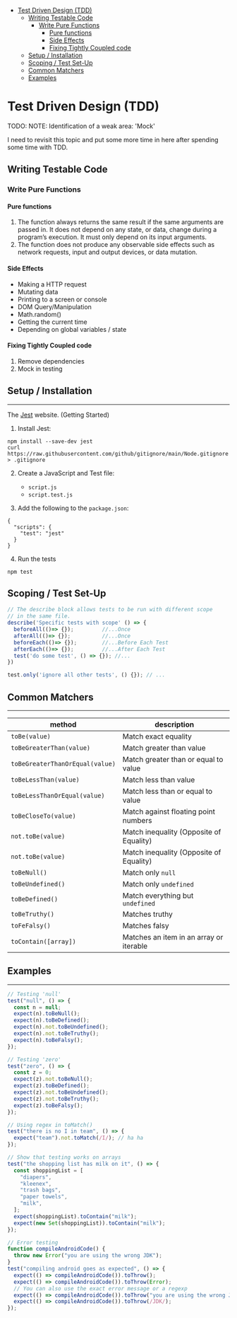 - [Test Driven Design (TDD)](#test-driven-design-tdd)
  - [Writing Testable Code](#writing-testable-code)
    - [Write Pure Functions](#write-pure-functions)
      - [Pure functions](#pure-functions)
      - [Side Effects](#side-effects)
      - [Fixing Tightly Coupled code](#fixing-tightly-coupled-code)
  - [Setup / Installation](#setup--installation)
  - [Scoping / Test Set-Up](#scoping--test-set-up)
  - [Common Matchers](#common-matchers)
  - [Examples](#examples)

# Test Driven Design (TDD)

TODO:
NOTE: Identification of a weak area: 'Mock'

I need to revisit this topic and put some more time in here after spending some time with TDD.

## Writing Testable Code

### Write Pure Functions

#### Pure functions

1. The function always returns the same result if the same arguments are passed in. It does not depend on any state, or data, change during a program’s execution. It must only depend on its input arguments.
2. The function does not produce any observable side effects such as network requests, input and output devices, or data mutation.

#### Side Effects

- Making a HTTP request
- Mutating data
- Printing to a screen or console
- DOM Query/Manipulation
- Math.random()
- Getting the current time
- Depending on global variables / state

#### Fixing Tightly Coupled code

1. Remove dependencies
2. Mock in testing

## Setup / Installation

---

The [Jest](https://jestjs.io/docs/getting-started) website. (Getting Started)

1. Install Jest:

```
npm install --save-dev jest
curl https://raw.githubusercontent.com/github/gitignore/main/Node.gitignore > .gitignore
```

2. Create a JavaScript and Test file:

   - `script.js`
   - `script.test.js`

3. Add the following to the `package.json`:

```
{
  "scripts": {
    "test": "jest"
  }
}
```

4. Run the tests

```
npm test
```

## Scoping / Test Set-Up

```js
// The describe block allows tests to be run with different scope
// in the same file.
describe('Specific tests with scope' () => {
  beforeAll(()=> {});         //...Once
  afterAll(()=> {});          //...Once
  beforeEach(()=> {});        //...Before Each Test
  afterEach(()=> {});         //...After Each Test
  test('do some test', () => {}); //...
})

test.only('ignore all other tests', () {}); // ...
```

## Common Matchers

---

| method                          | description                             |
| ------------------------------- | --------------------------------------- |
| `toBe(value)`                   | Match exact equality                    |
| `toBeGreaterThan(value)`        | Match greater than value                |
| `toBeGreaterThanOrEqual(value)` | Match greater than or equal to value    |
| `toBeLessThan(value)`           | Match less than value                   |
| `toBeLessThanOrEqual(value)`    | Match less than or equal to value       |
| `toBeCloseTo(value)`            | Match against floating point numbers    |
| `not.toBe(value)`               | Match inequality (Opposite of Equality) |
| `not.toBe(value)`               | Match inequality (Opposite of Equality) |
| `toBeNull()`                    | Match only `null`                       |
| `toBeUndefined()`               | Match only `undefined`                  |
| `toBeDefined()`                 | Match everything but `undefined`        |
| `toBeTruthy()`                  | Matches truthy                          |
| `toFeFalsy()`                   | Matches falsy                           |
| `toContain([array])`            | Matches an item in an array or iterable |

## Examples

---

```js
// Testing 'null'
test("null", () => {
  const n = null;
  expect(n).toBeNull();
  expect(n).toBeDefined();
  expect(n).not.toBeUndefined();
  expect(n).not.toBeTruthy();
  expect(n).toBeFalsy();
});

// Testing 'zero'
test("zero", () => {
  const z = 0;
  expect(z).not.toBeNull();
  expect(z).toBeDefined();
  expect(z).not.toBeUndefined();
  expect(z).not.toBeTruthy();
  expect(z).toBeFalsy();
});
```

```js
// Using regex in toMatch()
test("there is no I in team", () => {
  expect("team").not.toMatch(/I/); // ha ha
});
```

```js
// Show that testing works on arrays
test("the shopping list has milk on it", () => {
  const shoppingList = [
    "diapers",
    "kleenex",
    "trash bags",
    "paper towels",
    "milk",
  ];
  expect(shoppingList).toContain("milk");
  expect(new Set(shoppingList)).toContain("milk");
});
```

```js
// Error testing
function compileAndroidCode() {
  throw new Error("you are using the wrong JDK");
}
test("compiling android goes as expected", () => {
  expect(() => compileAndroidCode()).toThrow();
  expect(() => compileAndroidCode()).toThrow(Error);
  // You can also use the exact error message or a regexp
  expect(() => compileAndroidCode()).toThrow("you are using the wrong JDK");
  expect(() => compileAndroidCode()).toThrow(/JDK/);
});
```
